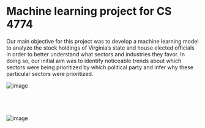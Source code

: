 # Machine learning project for CS 4774

Our main objective for this project was to develop a machine learning model to analyze the stock holdings of Virginia’s state and house elected officials in order to better understand what sectors and industries they favor. In doing so, our initial aim was to identify noticeable trends about which sectors were being prioritized by which political party and infer why these particular sectors were prioritized. 

![image](https://github.com/danish233/ML-Project/assets/95320101/4882c331-b81d-4922-9cc9-12268ab33285)
<br/>
<br/>
<br/>
<br/>
<br/>
![image](https://github.com/danish233/ML-Project/assets/95320101/c9ee0362-4641-4c4d-9ebf-a47baadc1b4f)


